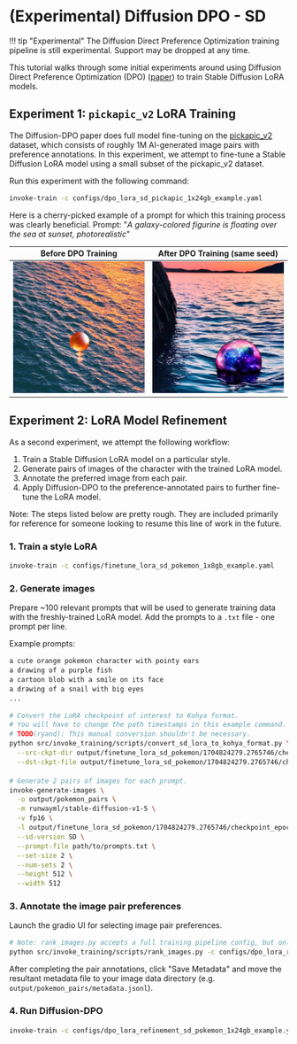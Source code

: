 # (Experimental) Diffusion DPO - SD

!!! tip "Experimental"
    The Diffusion Direct Preference Optimization training pipeline is still experimental. Support may be dropped at any time.

This tutorial walks through some initial experiments around using Diffusion Direct Preference Optimization (DPO) ([paper](https://arxiv.org/abs/2311.12908)) to train Stable Diffusion LoRA models.


## Experiment 1: `pickapic_v2` LoRA Training

The Diffusion-DPO paper does full model fine-tuning on the [pickapic_v2](https://huggingface.co/datasets/yuvalkirstain/pickapic_v2) dataset, which consists of roughly 1M AI-generated image pairs with preference annotations. In this experiment, we attempt to fine-tune a Stable Diffusion LoRA model using a small subset of the pickapic_v2 dataset.

Run this experiment with the following command:
```bash
invoke-train -c configs/dpo_lora_sd_pickapic_1x24gb_example.yaml
```

Here is a cherry-picked example of a prompt for which this training process was clearly beneficial.
Prompt: "*A galaxy-colored figurine is floating over the sea at sunset, photorealistic*"

| Before DPO Training | After DPO Training (same seed)|
| - | - |
| ![Sample image before DPO training.](../../images/dpo/before_dpo.jpg) | ![Sample image after DPO training.](../../images/dpo/after_dpo.jpg) |

## Experiment 2: LoRA Model Refinement

As a second experiment, we attempt the following workflow:

1. Train a Stable Diffusion LoRA model on a particular style.
2. Generate pairs of images of the character with the trained LoRA model.
3. Annotate the preferred image from each pair.
4. Apply Diffusion-DPO to the preference-annotated pairs to further fine-tune the LoRA model.

Note: The steps listed below are pretty rough. They are included primarily for reference for someone looking to resume this line of work in the future.

### 1. Train a style LoRA

```bash
invoke-train -c configs/finetune_lora_sd_pokemon_1x8gb_example.yaml
```

### 2. Generate images

Prepare ~100 relevant prompts that will be used to generate training data with the freshly-trained LoRA model. Add the prompts to a `.txt` file - one prompt per line.

Example prompts:
```txt
a cute orange pokemon character with pointy ears
a drawing of a purple fish
a cartoon blob with a smile on its face
a drawing of a snail with big eyes
...
```

```bash
# Convert the LoRA checkpoint of interest to Kohya format.
# You will have to change the path timestamps in this example command.
# TODO(ryand): This manual conversion shouldn't be necessary.
python src/invoke_training/scripts/convert_sd_lora_to_kohya_format.py \
  --src-ckpt-dir output/finetune_lora_sd_pokemon/1704824279.2765746/checkpoint_epoch-00000003/ \
  --dst-ckpt-file output/finetune_lora_sd_pokemon/1704824279.2765746/checkpoint_epoch-00000003_kohya.safetensors

# Generate 2 pairs of images for each prompt.
invoke-generate-images \
  -o output/pokemon_pairs \
  -m runwayml/stable-diffusion-v1-5 \
  -v fp16 \
  -l output/finetune_lora_sd_pokemon/1704824279.2765746/checkpoint_epoch-00000003_kohya.safetensors \
  --sd-version SD \
  --prompt-file path/to/prompts.txt \
  --set-size 2 \
  --num-sets 2 \
  --height 512 \
  --width 512
```

### 3. Annotate the image pair preferences

Launch the gradio UI for selecting image pair preferences.

```bash
# Note: rank_images.py accepts a full training pipeline config, but only uses the dataset configuration.
python src/invoke_training/scripts/rank_images.py -c configs/dpo_lora_refinement_sd_pokemon_1x24gb_example.yaml
```

After completing the pair annotations, click "Save Metadata" and move the resultant metadata file to your image data directory (e.g. `output/pokemon_pairs/metadata.jsonl`).

### 4. Run Diffusion-DPO

```bash
invoke-train -c configs/dpo_lora_refinement_sd_pokemon_1x24gb_example.yaml
```